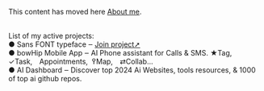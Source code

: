 This content has moved here <a href="https://github.com/qp5/About-me/blob/main/README.md">About me</a>.<br><br>

List of my active projects:<br>
 ● <a style="text-decoration: none" href="https://github.com/qp5/FONT">Sans FONT typeface</a> ‒ <a href="mailto: support@bowhip.org">Join project➚</a><br>
 ● <a style="text-decoration: none" href="https://github.com/qp5/bowHip_app">bowHip Mobile App</a> ‒ AI Phone assistant for Calls & SMS. ★Tag, ✓Task, Appointments,  ߉Map, ⇄Collab...<br>
 ● <a style="text-decoration: none" href="https://github.com/qp5/map-of-AI-landscape">AI Dashboard</a> ‒ Discover top 2024 Ai Websites, tools resources, & 1000 of top ai github repos.<br>
